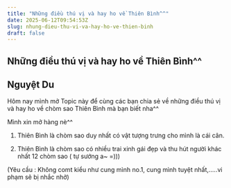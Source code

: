 ```yaml
---
title: "Những điều thú vị và hay ho về Thiên Bình^^"
date: 2025-06-12T09:54:53Z
slug: nhung-dieu-thu-vi-va-hay-ho-ve-thien-binh
draft: false
---
```


## Những điều thú vị và hay ho về Thiên Bình^^

## Nguyệt Du

Hôm nay mình mở Topic này để cùng các bạn chia sẻ về những điều thú vị và hay ho về chòm sao Thiên Bình mà bạn biết nha^^

Mình xin mở hàng nè^^

1. Thiên Bình là chòm sao duy nhất có vật tượng trưng cho mình là cái cân.

2. Thiên Bình là chòm sao có nhiều trai xinh gái đẹp và thu hút người khác nhất 12 chòm sao ( tự sướng a~ =)))

(Yêu cầu : Không comt kiểu như cung mình no.1, cung mình tuyệt nhất,.....vi phạm sẽ bị nhắc nhở)